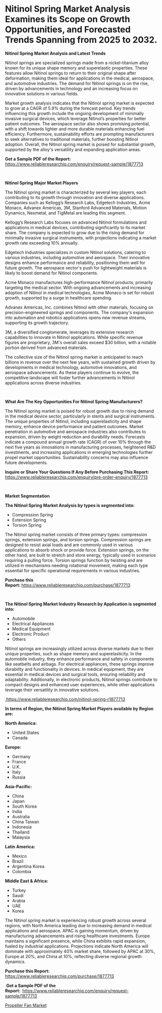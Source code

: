 <p><h1>Nitinol Spring Market Analysis Examines its Scope on Growth Opportunities, and Forecasted Trends Spanning from 2025 to 2032.</h1></p><p><strong>Nitinol Spring Market Analysis and Latest Trends</strong></p>
<p><p>Nitinol springs are specialized springs made from a nickel-titanium alloy known for its unique shape memory and superelastic properties. These features allow Nitinol springs to return to their original shape after deformation, making them ideal for applications in the medical, aerospace, and automotive industries. The demand for Nitinol springs is on the rise, driven by advancements in technology and an increasing focus on innovative solutions in various fields.</p><p>Market growth analysis indicates that the Nitinol spring market is expected to grow at a CAGR of 5.9% during the forecast period. Key trends influencing this growth include the ongoing development of minimally invasive surgical devices, which leverage Nitinol’s properties for better patient outcomes. The aerospace sector also shows promising potential, with a shift towards lighter and more durable materials enhancing fuel efficiency. Furthermore, sustainability efforts are prompting manufacturers to seek alternatives to traditional materials, further boosting Nitinol adoption. Overall, the Nitinol spring market is poised for substantial growth, supported by the alloy's versatility and expanding application areas.</p></p>
<p><strong>Get a Sample PDF of the Report:&nbsp;</strong> <a href="https://www.reliableresearchiq.com/enquiry/request-sample/1877713?utm_campaign=2247&utm_medium=2&utm_source=Github&utm_content=ia&utm_term=23022025&utm_id=nitinol-spring">https://www.reliableresearchiq.com/enquiry/request-sample/1877713</a></p>
<p>&nbsp;</p>
<p><strong>Nitinol Spring Major Market Players</strong></p>
<p><p>The Nitinol spring market is characterized by several key players, each contributing to its growth through innovation and diverse applications. Companies such as Kellogg’s Research Labs, Edgetech Industries, Acme Monaco, Advanex Americas, 3M, Stanford Advanced Materials, Motion Dynamics, Nexmetal, and TigMetal are leading this segment.</p><p>Kellogg’s Research Labs focuses on advanced Nitinol formulations and applications in medical devices, contributing significantly to its market share. The company is expected to grow due to the rising demand for minimally invasive surgical instruments, with projections indicating a market growth rate exceeding 10% annually.</p><p>Edgetech Industries specializes in custom Nitinol solutions, catering to various industries, including automotive and aerospace. Their innovative designs enhance performance and reliability, positioning them well for future growth. The aerospace sector's push for lightweight materials is likely to boost demand for Nitinol components.</p><p>Acme Monaco manufactures high-performance Nitinol products, primarily targeting the medical sector. With ongoing advancements and increasing adoption of Nitinol in medical technologies, Acme Monaco is set for robust growth, supported by a surge in healthcare spending.</p><p>Advanex Americas, Inc. combines Nitinol with other materials, focusing on precision-engineered springs and components. The company's expansion into automation and robotics applications opens new revenue streams, supporting its growth trajectory.</p><p>3M, a diversified conglomerate, leverages its extensive research capabilities to innovate in Nitinol applications. While specific revenue figures are proprietary, 3M's overall sales exceed $30 billion, with a notable portion derived from advanced materials.</p><p>The collective size of the Nitinol spring market is anticipated to reach billions in revenue over the next few years, with sustained growth driven by developments in medical technology, automotive innovations, and aerospace advancements. As these players continue to evolve, the competitive landscape will foster further advancements in Nitinol applications across diverse industries.</p></p>
<p>&nbsp;</p>
<p><strong>What Are The Key Opportunities For Nitinol Spring Manufacturers?</strong></p>
<p><p>The Nitinol spring market is poised for robust growth due to rising demand in the medical device sector, particularly in stents and surgical instruments. The unique properties of Nitinol, including superelasticity and shape memory, enhance device performance and patient outcomes. Market penetration in automotive and aerospace industries also contributes to expansion, driven by weight reduction and durability needs. Forecasts indicate a compound annual growth rate (CAGR) of over 10% through the next five years as innovations in manufacturing processes, heightened R&D investments, and increasing applications in emerging technologies further propel market opportunities. Sustainability concerns may also influence future developments.</p></p>
<p><strong>Inquire or Share Your Questions If Any Before Purchasing This Report:</strong> <a href="https://www.reliableresearchiq.com/enquiry/pre-order-enquiry/1877713?utm_campaign=2247&utm_medium=2&utm_source=Github&utm_content=ia&utm_term=23022025&utm_id=nitinol-spring">https://www.reliableresearchiq.com/enquiry/pre-order-enquiry/1877713</a></p>
<p>&nbsp;</p>
<p><strong>Market Segmentation</strong></p>
<p><strong>The Nitinol Spring Market Analysis by types is segmented into:</strong></p>
<p><ul><li>Compression Spring</li><li>Extension Spring</li><li>Torsion Spring</li></ul></p>
<p><p>The Nitinol spring market consists of three primary types: compression springs, extension springs, and torsion springs. Compression springs are designed to resist axial loads and are commonly used in various applications to absorb shock or provide force. Extension springs, on the other hand, are built to stretch and store energy, typically used in scenarios requiring a pulling force. Torsion springs function by twisting and are utilized in mechanisms needing rotational movement, making each type essential for specific operational requirements in various industries.</p></p>
<p><strong>Purchase this Report:&nbsp;</strong><a href="https://www.reliableresearchiq.com/purchase/1877713?utm_campaign=2247&utm_medium=2&utm_source=Github&utm_content=ia&utm_term=23022025&utm_id=nitinol-spring">https://www.reliableresearchiq.com/purchase/1877713</a></p>
<p>&nbsp;</p>
<p><strong>The Nitinol Spring Market Industry Research by Application is segmented into:</strong></p>
<p><ul><li>Automobile</li><li>Electrical Appliances</li><li>Medical Equipment</li><li>Electronic Product</li><li>Others</li></ul></p>
<p><p>Nitinol springs are increasingly utilized across diverse markets due to their unique properties, such as shape memory and superelasticity. In the automobile industry, they enhance performance and safety in components like seatbelts and airbags. For electrical appliances, these springs improve durability and functionality in devices. In medical equipment, they are essential in medical devices and surgical tools, ensuring reliability and adaptability. Additionally, in electronic products, Nitinol springs contribute to compact designs and enhanced user experiences, while other applications leverage their versatility in innovative solutions.</p></p>
<p><a href="https://www.reliableresearchiq.com/nitinol-spring-r1877713?utm_campaign=2247&utm_medium=2&utm_source=Github&utm_content=ia&utm_term=23022025&utm_id=nitinol-spring">&nbsp;https://www.reliableresearchiq.com/nitinol-spring-r1877713</a></p>
<p><strong>In terms of Region, the Nitinol Spring Market Players available by Region are:</strong></p>
<p>
    <p> <strong> North America: </strong>
        <ul>
            <li>United States</li>
            <li>Canada</li>
        </ul>
        </p> 
    <p> <strong> Europe: </strong>
        <ul>
            <li>Germany</li>
            <li>France</li>
            <li>U.K.</li>
            <li>Italy</li>
            <li>Russia</li>
        </ul>
        </p> 
    <p> <strong> Asia-Pacific: </strong>
        <ul>
            <li>China</li>
            <li>Japan</li>
            <li>South Korea</li>
            <li>India</li>
            <li>Australia</li>
            <li>China Taiwan</li>
            <li>Indonesia</li>
            <li>Thailand</li>
            <li>Malaysia</li>
        </ul>
        </p> 
    <p> <strong> Latin America: </strong>
        <ul>
            <li>Mexico</li>
            <li>Brazil</li>
            <li>Argentina Korea</li>
            <li>Colombia</li>
        </ul>
        </p> 
    <p> <strong> Middle East & Africa: </strong>
        <ul>
            <li>Turkey</li>
            <li>Saudi</li>
            <li>Arabia</li>
            <li>UAE</li>
            <li>Korea</li>
        </ul>
    </p>
    </p>
<p><p>The Nitinol spring market is experiencing robust growth across several regions, with North America leading due to increasing demand in medical applications and aerospace. APAC is gaining momentum, driven by manufacturing advancements and rising healthcare investments. Europe maintains a significant presence, while China exhibits rapid expansion, fueled by industrial applications. Projections indicate North America will dominate with approximately 40% market share, followed by APAC at 30%, Europe at 20%, and China at 10%, reflecting diverse regional growth dynamics.</p></p>
<p><strong>Purchase this Report: </strong><a href="https://www.reliableresearchiq.com/purchase/1877713?utm_campaign=2247&utm_medium=2&utm_source=Github&utm_content=ia&utm_term=23022025&utm_id=nitinol-spring">https://www.reliableresearchiq.com/purchase/1877713</a></p>
<p>&nbsp;<strong>Get a Sample PDF of the Report:&nbsp;&nbsp;</strong><a href="https://www.reliableresearchiq.com/enquiry/request-sample/1877713?utm_campaign=2247&utm_medium=2&utm_source=Github&utm_content=ia&utm_term=23022025&utm_id=nitinol-spring">https://www.reliableresearchiq.com/enquiry/request-sample/1877713</a></p>
<p><strong></strong></p>
<p><p><a href="https://github.com/bensemilia864/Market-Research-Report-List-1/blob/main/propeller-fan-market.md?utm_campaign=2247&utm_medium=2&utm_source=Github&utm_content=ia&utm_term=23022025&utm_id=nitinol-spring">Propeller Fan Market</a></p></p>